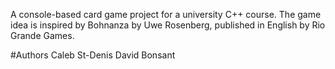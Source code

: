 A console-based card game project for a university C++ course.
The game idea is inspired by Bohnanza by Uwe Rosenberg, published in English by Rio Grande Games. 

#Authors
Caleb St-Denis
David Bonsant
